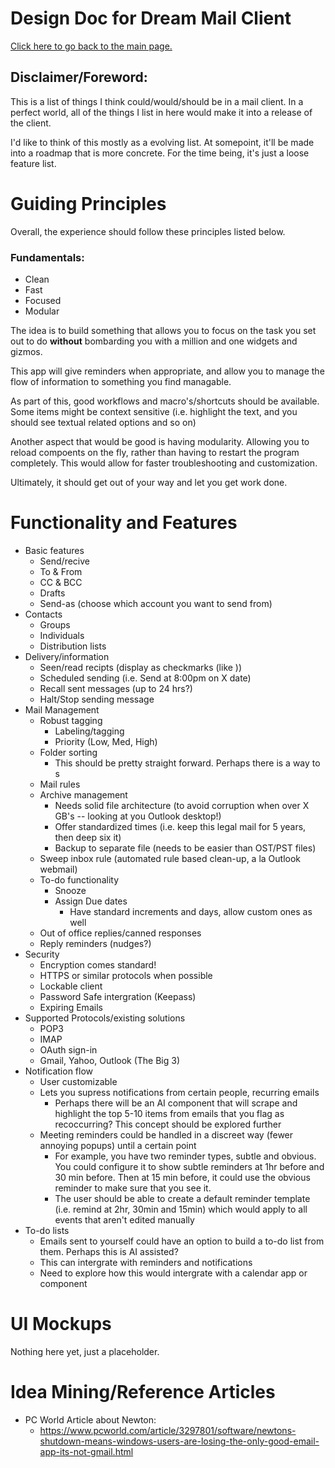 # Design Doc for Dream Mail Client

[Click here to go back to the main page.](www.github.com/opensprocket/dream-mail-client)

## Disclaimer/Foreword:

This is a list of things I think could/would/should be in a mail client. In a perfect world, all of the things I list in here would make it into a release of the client. 

I'd like to think of this mostly as a evolving list. At somepoint, it'll be made into a roadmap that is more concrete. For the time being, it's just a loose feature list.

# Guiding Principles

Overall, the experience should follow these principles listed below.

### Fundamentals: 
- Clean
- Fast
- Focused
- Modular 

The idea is to build something that allows you to focus on the task you set out to do __without__ bombarding you with a million and one widgets and gizmos. 

This app will give reminders when appropriate, and allow you to manage the flow of information to something you find managable. 

As part of this, good workflows and macro's/shortcuts should be available. Some items might be context sensitive (i.e. highlight the text, and you should see textual related options and so on)

Another aspect that would be good is having modularity. Allowing you to reload compoents on the fly, rather than having to restart the program completely. This would allow for faster troubleshooting and customization. 

Ultimately, it should get out of your way and let you get work done. 

# Functionality and Features

- Basic features
    * Send/recive
    * To & From
    * CC & BCC
    * Drafts
    * Send-as (choose which account you want to send from)
- Contacts
    * Groups
    * Individuals
    * Distribution lists
- Delivery/information
    * Seen/read recipts (display as checkmarks (like ))
    * Scheduled sending (i.e. Send at 8:00pm on X date)
    * Recall sent messages (up to 24 hrs?)
    * Halt/Stop sending message
- Mail Management
    * Robust tagging
        * Labeling/tagging
        * Priority (Low, Med, High)
    * Folder sorting
        * This should be pretty straight forward. Perhaps there is a way to s
    * Mail rules
    * Archive management
        * Needs solid file architecture (to avoid corruption when over X GB's -- looking at you Outlook desktop!)
        * Offer standardized times (i.e. keep this legal mail for 5 years, then deep six it)
        * Backup to separate file (needs to be easier than OST/PST files)
    * Sweep inbox rule (automated rule based clean-up, a la Outlook webmail)
    * To-do functionality
        * Snooze
        * Assign Due dates
            * Have standard increments and days, allow custom ones as well
    * Out of office replies/canned responses
    * Reply reminders (nudges?)
- Security 
    * Encryption comes standard!
    * HTTPS or similar protocols when possible
    * Lockable client 
    * Password Safe intergration (Keepass)
    * Expiring Emails
- Supported Protocols/existing solutions
    * POP3
    * IMAP
    * OAuth sign-in
    * Gmail, Yahoo, Outlook (The Big 3)
- Notification flow
    * User customizable
    * Lets you supress notifications from certain people, recurring emails
        * Perhaps there will be an AI component that will scrape and highlight the top 5-10 items from emails that you flag as recoccurring? This concept should be explored further
    * Meeting reminders could be handled in a discreet way (fewer annoying popups) until a certain point
        * For example, you have two reminder types, subtle and obvious. You could configure it to show subtle reminders at 1hr before and 30 min before. Then at 15 min before, it could use the obvious reminder to make sure that you see it.
        * The user should be able to create a default reminder template (i.e. remind at 2hr, 30min and 15min) which would apply to all events that aren't edited manually
- To-do lists
    * Emails sent to yourself could have an option to build a to-do list from them. Perhaps this is AI assisted?
    * This can intergrate with reminders and notifications
    * Need to explore how this would intergrate with a calendar app or component     

# UI Mockups

Nothing here yet, just a placeholder.

# Idea Mining/Reference Articles

- PC World Article about Newton:
    * https://www.pcworld.com/article/3297801/software/newtons-shutdown-means-windows-users-are-losing-the-only-good-email-app-its-not-gmail.html

